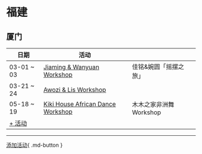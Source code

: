 # 福建

## 厦门
| 日期 | 活动 | |
| --- | --- | --- |
| 03-01 ~ 03 | [Jiaming & Wanyuan Workshop](xiamen-jiaming-n-wanyuan-workshop.md) | 佳铭&婉圆「摇摆之旅」 |
| 03-21 ~ 24 | [Awozi & Lis Workshop](xiamen-awozi-n-lis-workshop.md) |  |
| 05-18 ~ 19 | [Kiki House African Dance Workshop](xiamen-kiki-house-african-dance-workshop.md) | 木木之家非洲舞 Workshop |
| [+ 活动](https://github.com/swingdance/events/issues/new?assignees=&labels=add+event&projects=&template=02-add_entity.yml&title=Add%20Event%3A%20zh_CN%20%E2%80%A2%20%3CName%3E&region=zh_CN&province=Fujian&city=Xiamen&org_id=)

---

[添加活动](https://github.com/swingdance/events/issues/new?assignees=&labels=add+event&projects=&template=02-add_entity.yml&title=Add%20Event%3A%20zh_CN%20%E2%80%A2%20%3CName%3E&region=zh_CN&province=Fujian&city=&org_id=){ .md-button }
